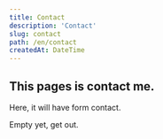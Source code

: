 ```yaml
---
title: Contact
description: 'Contact'
slug: contact
path: /en/contact
createdAt: DateTime
---
```


## This pages is contact me.

Here, it will have form contact.

Empty yet, get out.